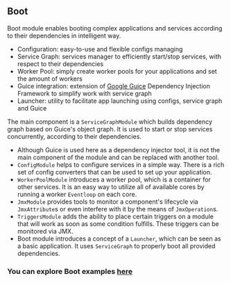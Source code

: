 ## Boot

Boot module enables booting complex applications and services according to their dependencies in intelligent way.

* Configuration: easy-to-use and flexible configs managing
* Service Graph: services manager to efficiently start/stop services, with respect to their dependencies
* Worker Pool: simply create worker pools for your applications and set the amount of workers
* Guice integration: extension of [Google Guice](https://github.com/google/guice) Dependency Injection Framework to 
simplify work with service graph
* Launcher: utility to facilitate app launching using configs, service graph and Guice

The main component is a `ServiceGraphModule` which builds dependency graph based on Guice's object graph. It is used to 
start or stop services concurrently, according to their dependencies. 

* Although Guice is used here as a dependency injector tool, it is not the main component of the module and can be 
replaced with another tool.
* `ConfigModule` helps to configure services in a simple way. There is a rich set of config converters that can be used 
to set up your application.
* `WorkerPoolModule` introduces a worker pool, which is a container for other services. It is an easy way to utilize all 
of available cores by running a worker `Eventloop` on each core.
* `JmxModule` provides tools to monitor a component's lifecycle via `JmxAttribute`s or even interfere with it by the 
means of `JmxOperation`s.
* `TriggersModule` adds the ability to place certain triggers on a module that will work as soon as some condition 
fulfills. These triggers can be monitored via JMX.
* Boot module introduces a concept of a `Launcher`, which can be seen as a basic application. It uses `ServiceGraph` to 
properly boot all provided dependencies.

### You can explore Boot examples [here](https://github.com/softindex/datakernel/blob/master/examples/boot)